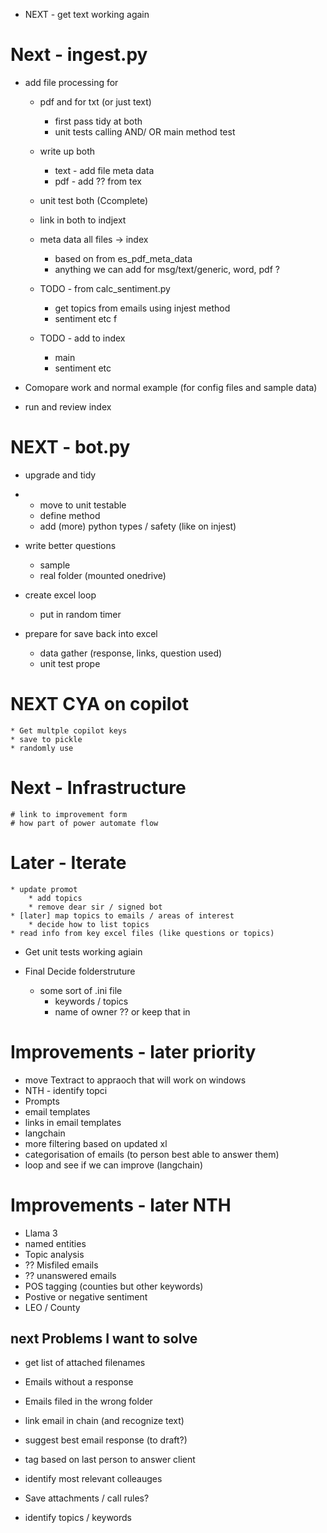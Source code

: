 

* NEXT - get text working again

# Next - ingest.py

* add file processing for

	* pdf and for txt (or just text)
		* first pass tidy at both
		* unit tests calling AND/ OR main method test

	* write up both
		* text - add file meta data
		* pdf - add ?? from tex
	* unit test both (Ccomplete)
	* link in both to indjext


	* meta data all files -> index
		* based on  from es_pdf_meta_data
		* anything we can add for msg/text/generic, word, pdf ?
		
	* TODO - from calc_sentiment.py
		* get topics from emails using injest method
		* sentiment etc f
	* TODO - add to index
		* main
		* sentiment etc


* Comopare work and normal example (for config files and sample data)
* run and review index

# NEXT - bot.py

* upgrade and tidy
* 	* move to unit testable 
	* define method
	* add (more) python types / safety (like on injest)



* write better questions
	* sample
	* real folder (mounted onedrive)

* create excel loop
	* put in random timer

* prepare for save back into excel
	* data gather (response, links, question used)
	* unit test prope

# NEXT CYA on copilot
	* Get multple copilot keys
	* save to pickle
	* randomly use


# Next - Infrastructure
	# link to improvement form
	# how part of power automate flow


# Later - Iterate
	* update promot
		* add topics
		* remove dear sir / signed bot
	* [later] map topics to emails / areas of interest
		* decide how to list topics
	* read info from key excel files (like questions or topics)

* Get unit tests working agiain

* Final Decide folderstruture
	* some sort of .ini file
		* keywords / topics
		* name of owner ?? or keep that in 

# Improvements - later priority
* move Textract to appraoch that will work on windows
* NTH - identify topci
* Prompts
* email templates
* links in email templates
* langchain
* more filtering based on updated xl
* categorisation of emails (to person best able to answer them)
* loop and see if we can improve (langchain)

# Improvements - later NTH
* Llama 3
* named entities
* Topic analysis
* ?? Misfiled emails
* ?? unanswered emails
* POS tagging (counties but other keywords)
* Postive or negative sentiment
* LEO / County


## next Problems I want to solve
* get list of attached filenames
* Emails without a response
* Emails filed in the wrong folder
* link email in chain (and recognize text)
* suggest best email response (to draft?)
* tag based on last person to answer client

* identify most relevant colleauges
* Save attachments / call rules?
* identify topics / keywords






